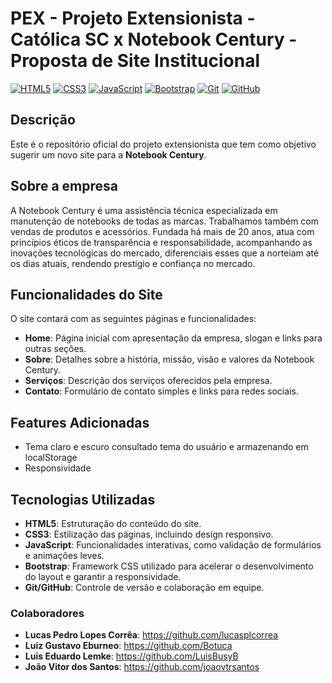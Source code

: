 # PEX - Projeto Extensionista - Católica SC x Notebook Century - Proposta de Site Institucional

[![HTML5](https://img.shields.io/badge/HTML5-%23E34F26.svg?style=for-the-badge&logo=html5&logoColor=white)](https://developer.mozilla.org/en-US/docs/Web/HTML) [![CSS3](https://img.shields.io/badge/CSS3-%231572B6.svg?style=for-the-badge&logo=css3&logoColor=white)](https://developer.mozilla.org/en-US/docs/Web/CSS) [![JavaScript](https://img.shields.io/badge/JavaScript-%23F7DF1E.svg?style=for-the-badge&logo=javascript&logoColor=black)](https://developer.mozilla.org/en-US/docs/Web/JavaScript) [![Bootstrap](https://img.shields.io/badge/Bootstrap-%23563D7C.svg?style=for-the-badge&logo=bootstrap&logoColor=white)](https://getbootstrap.com) [![Git](https://img.shields.io/badge/Git-%23F05033.svg?style=for-the-badge&logo=git&logoColor=white)](https://git-scm.com/) [![GitHub](https://img.shields.io/badge/GitHub-%23181717.svg?style=for-the-badge&logo=github&logoColor=white)](https://github.com)

## Descrição

Este é o repositório oficial do projeto extensionista que tem como objetivo sugerir um novo site para a **Notebook Century**.

## Sobre a empresa
 A Notebook Century é uma assistência técnica especializada em manutenção de notebooks de todas as marcas. Trabalhamos também com vendas de produtos e acessórios. Fundada há mais de 20 anos, atua com princípios éticos de transparência e responsabilidade, acompanhando as inovações tecnológicas do mercado, diferenciais esses que a norteiam até os dias atuais, rendendo prestígio e confiança no mercado.

## Funcionalidades do Site

O site contará com as seguintes páginas e funcionalidades:

- **Home**: Página inicial com apresentação da empresa, slogan e links para outras seções.
- **Sobre**: Detalhes sobre a história, missão, visão e valores da Notebook Century.
- **Serviços**: Descrição dos serviços oferecidos pela empresa.
- **Contato**: Formulário de contato simples e links para redes sociais.

## Features Adicionadas
- Tema claro e escuro consultado tema do usuário e armazenando em localStorage
- Responsividade

## Tecnologias Utilizadas

- **HTML5**: Estruturação do conteúdo do site.
- **CSS3**: Estilização das páginas, incluindo design responsivo.
- **JavaScript**: Funcionalidades interativas, como validação de formulários e animações leves.
- **Bootstrap**: Framework CSS utilizado para acelerar o desenvolvimento do layout e garantir a responsividade.
- **Git/GitHub**: Controle de versão e colaboração em equipe.

### Colaboradores
- **Lucas Pedro Lopes Corrêa**: https://github.com/lucasplcorrea
- **Luiz Gustavo Eburneo**: https://github.com/Botuca
- **Luis Eduardo Lemke**: https://github.com/LuisBusyB
- **João Vitor dos Santos**: https://github.com/joaovtrsantos
